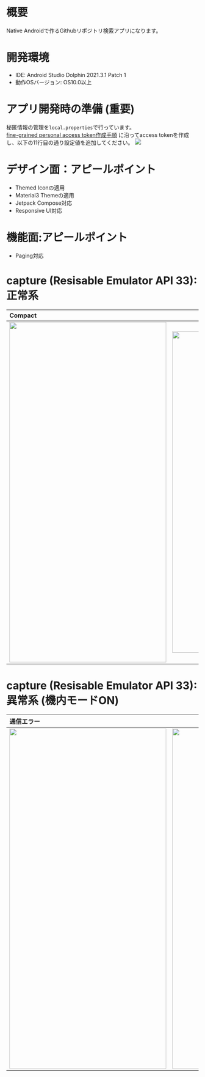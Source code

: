 # 概要

Native Androidで作るGithubリポジトリ検索アプリになります。<br>

# 開発環境
- IDE: Android Studio Dolphin 2021.3.1 Patch 1
- 動作OSバージョン: OS10.0以上

# アプリ開発時の準備 (重要)
秘匿情報の管理を`local.properties`で行っています。<br>
[fine-grained personal access token作成手順](https://docs.github.com/ja/authentication/keeping-your-account-and-data-secure/creating-a-personal-access-token#fine-grained-personal-access-token-%E3%81%AE%E4%BD%9C%E6%88%90) に沿ってaccess tokenを作成し、以下の11行目の通り設定値を追加してください。
<img src= "https://user-images.githubusercontent.com/16476224/208823985-4d0fa8ec-ef81-48de-94e7-8552728e304a.png" />

# デザイン面：アピールポイント
- Themed Iconの適用
- Material3 Themeの適用
- Jetpack Compose対応
- Responsive UI対応

# 機能面:アピールポイント
- Paging対応

# capture (Resisable Emulator API 33): 正常系

| Compact | Medium | Expanded |
|:---|:---:| :---:|
|<img src="https://user-images.githubusercontent.com/16476224/209779668-36390bc8-6d24-495d-9401-2bc9c0ac1b27.gif" height=891 width=411 /> | <img src="https://user-images.githubusercontent.com/16476224/209779932-81a8319c-ae17-479b-953e-5845451e857e.gif" height=841 width=673 /> | <img src="https://user-images.githubusercontent.com/16476224/209780283-64a005d9-b2d9-464a-8517-9b6858a74f45.gif" height=800 width=1280 /> |

# capture (Resisable Emulator API 33): 異常系 (機内モードON)

| 通信エラー | 復帰 |
|:---| :---:|
|<img src="https://user-images.githubusercontent.com/16476224/209780622-e42e338f-d18d-467e-aba0-9aa70af65d65.png" height=891 width=411 /> | <img src="https://user-images.githubusercontent.com/16476224/209780951-e9655d68-1f2f-4b2a-974c-853f94047737.gif" height=891 width=411 /> |